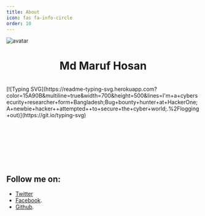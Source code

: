 ```yaml
---
title: About
icon: fas fa-info-circle
order: 10
---
```

![avatar](https://images.weserv.nl/?url=https://i.imgur.com/l0N48kH.png?v=4&h=200&w=200&fit=cover&mask=circle&maxage=7d)
<h1 align="center">Md Maruf Hosan</h1><br>
[![Typing SVG](https://readme-typing-svg.herokuapp.com?color=15A90B&multiline=true&width=700&height=500&lines=I'm+a+cybersecurity+researcher+form+Bangladesh;Bug+bounty+hunter+at+HackerOne;A+newbie+hacker++attempted++to+secure+the+cyber+world;.%2Flogging+out)](https://git.io/typing-svg)


<br><br><br><br><br><br>


## Follow me on: 
- [Twitter](https://twitter.com/hack1lab)
- [Facebook](https://facebook.com/hack1lab).
- [Github](https://github.com/bing0o).
